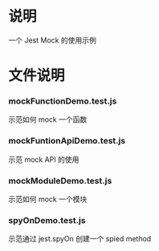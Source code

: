 #  说明
一个 Jest Mock 的使用示例

#  文件说明

### mockFunctionDemo.test.js 
示范如何 mock 一个函数

### mockFuntionApiDemo.test.js
示范 mock API 的使用

### mockModuleDemo.test.js
示范如何 mock 一个模块 

### spyOnDemo.test.js
示范通过 jest.spyOn 创建一个 spied method

